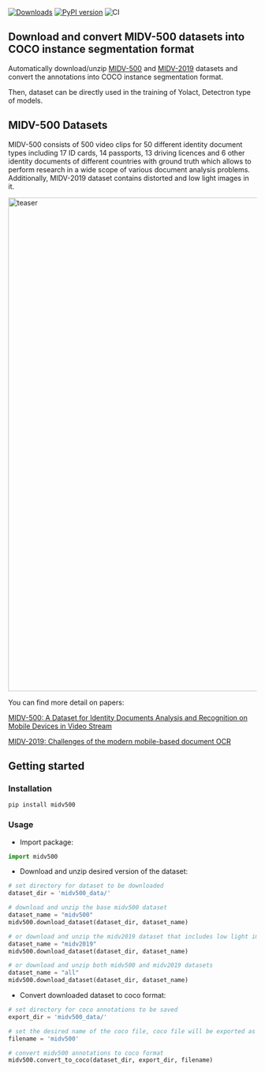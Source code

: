 [![Downloads](https://pepy.tech/badge/midv500)](https://pepy.tech/project/midv500)
[![PyPI version](https://badge.fury.io/py/midv500.svg)](https://badge.fury.io/py/midv500)
![CI](https://github.com/fcakyon/midv500/workflows/CI/badge.svg)

## Download and convert MIDV-500 datasets into COCO instance segmentation format
Automatically download/unzip [MIDV-500](https://doi.org/10.18287/2412-6179-2019-43-5-818-824) and [MIDV-2019](https://doi.org/10.1117/12.2558438) datasets and convert the annotations into COCO instance segmentation format.

Then, dataset can be directly used in the training of Yolact, Detectron type of models.

## MIDV-500 Datasets
MIDV-500 consists of 500 video clips for 50 different identity document types including 17 ID cards, 14 passports, 13 driving licences and 6 other identity documents of different countries with ground truth which allows to perform research in a wide scope of various document analysis problems. Additionally, MIDV-2019 dataset contains distorted and low light images in it.

<img width="1000" alt="teaser" src="./figures/midv500.png">

You can find more detail on papers:

[MIDV-500: A Dataset for Identity Documents Analysis and Recognition on Mobile Devices in Video Stream](https://doi.org/10.18287/2412-6179-2019-43-5-818-824)

[MIDV-2019: Challenges of the modern mobile-based document OCR](https://doi.org/10.1117/12.2558438)


## Getting started
### Installation
```console
pip install midv500
```

### Usage

- Import package:

```python
import midv500
```

- Download and unzip desired version of the dataset:

```python
# set directory for dataset to be downloaded
dataset_dir = 'midv500_data/'

# download and unzip the base midv500 dataset
dataset_name = "midv500"
midv500.download_dataset(dataset_dir, dataset_name)

# or download and unzip the midv2019 dataset that includes low light images
dataset_name = "midv2019"
midv500.download_dataset(dataset_dir, dataset_name)

# or download and unzip both midv500 and midv2019 datasets
dataset_name = "all"
midv500.download_dataset(dataset_dir, dataset_name)
```

- Convert downloaded dataset to coco format:

```python
# set directory for coco annotations to be saved
export_dir = 'midv500_data/'

# set the desired name of the coco file, coco file will be exported as "filename + '_coco.json'"
filename = 'midv500'

# convert midv500 annotations to coco format
midv500.convert_to_coco(dataset_dir, export_dir, filename)
```
